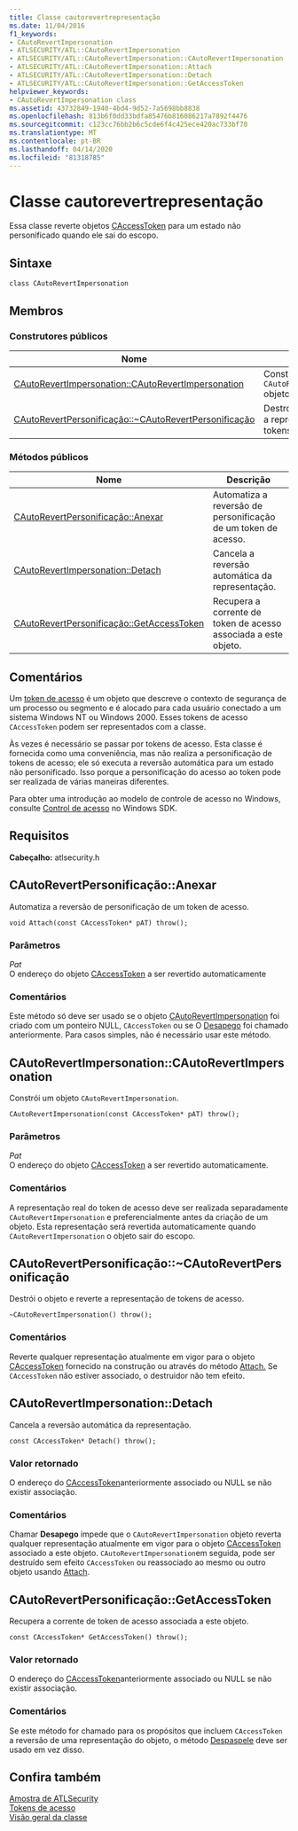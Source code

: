 ```yaml
---
title: Classe cautorevertrepresentação
ms.date: 11/04/2016
f1_keywords:
- CAutoRevertImpersonation
- ATLSECURITY/ATL::CAutoRevertImpersonation
- ATLSECURITY/ATL::CAutoRevertImpersonation::CAutoRevertImpersonation
- ATLSECURITY/ATL::CAutoRevertImpersonation::Attach
- ATLSECURITY/ATL::CAutoRevertImpersonation::Detach
- ATLSECURITY/ATL::CAutoRevertImpersonation::GetAccessToken
helpviewer_keywords:
- CAutoRevertImpersonation class
ms.assetid: 43732849-1940-4bd4-9d52-7a5698bb8838
ms.openlocfilehash: 813b6f0dd33bdfa85476b816086217a7892f4476
ms.sourcegitcommit: c123cc76bb2b6c5cde6f4c425ece420ac733bf70
ms.translationtype: MT
ms.contentlocale: pt-BR
ms.lasthandoff: 04/14/2020
ms.locfileid: "81318785"
---
```

# <a name="cautorevertimpersonation-class"></a>Classe cautorevertrepresentação

Essa classe reverte objetos [CAccessToken](../../atl/reference/caccesstoken-class.md) para um estado não personificado quando ele sai do escopo.

## <a name="syntax"></a>Sintaxe

```
class CAutoRevertImpersonation
```

## <a name="members"></a>Membros

### <a name="public-constructors"></a>Construtores públicos

|Nome|Descrição|
|----------|-----------------|
|[CAutoRevertImpersonation::CAutoRevertImpersonation](#cautorevertimpersonation)|Constrói um `CAutoRevertImpersonation` objeto|
|[CAutoRevertPersonificação::~CAutoRevertPersonificação](#dtor)|Destrói o objeto e reverte a representação de tokens de acesso.|

### <a name="public-methods"></a>Métodos públicos

|Nome|Descrição|
|----------|-----------------|
|[CAutoRevertPersonificação::Anexar](#attach)|Automatiza a reversão de personificação de um token de acesso.|
|[CAutoRevertImpersonation::Detach](#detach)|Cancela a reversão automática da representação.|
|[CAutoRevertPersonificação::GetAccessToken](#getaccesstoken)|Recupera a corrente de token de acesso associada a este objeto.|

## <a name="remarks"></a>Comentários

Um [token de acesso](/windows/win32/SecAuthZ/access-tokens) é um objeto que descreve o contexto de segurança de um processo ou segmento e é alocado para cada usuário conectado a um sistema Windows NT ou Windows 2000. Esses tokens de acesso `CAccessToken` podem ser representados com a classe.

Às vezes é necessário se passar por tokens de acesso. Esta classe é fornecida como uma conveniência, mas não realiza a personificação de tokens de acesso; ele só executa a reversão automática para um estado não personificado. Isso porque a personificação do acesso ao token pode ser realizada de várias maneiras diferentes.

Para obter uma introdução ao modelo de controle de acesso no Windows, consulte [Control de acesso](/windows/win32/SecAuthZ/access-control) no Windows SDK.

## <a name="requirements"></a>Requisitos

**Cabeçalho:** atlsecurity.h

## <a name="cautorevertimpersonationattach"></a><a name="attach"></a>CAutoRevertPersonificação::Anexar

Automatiza a reversão de personificação de um token de acesso.

```
void Attach(const CAccessToken* pAT) throw();
```

### <a name="parameters"></a>Parâmetros

*Pat*<br/>
O endereço do objeto [CAccessToken](../../atl/reference/caccesstoken-class.md) a ser revertido automaticamente

### <a name="remarks"></a>Comentários

Este método só deve ser usado se o objeto [CAutoRevertImpersonation](../../atl/reference/cautorevertimpersonation-class.md) foi criado com um ponteiro NULL, `CAccessToken` ou se O [Desapego](#detach) foi chamado anteriormente. Para casos simples, não é necessário usar este método.

## <a name="cautorevertimpersonationcautorevertimpersonation"></a><a name="cautorevertimpersonation"></a>CAutoRevertImpersonation::CAutoRevertImpersonation

Constrói um objeto `CAutoRevertImpersonation`.

```
CAutoRevertImpersonation(const CAccessToken* pAT) throw();
```

### <a name="parameters"></a>Parâmetros

*Pat*<br/>
O endereço do objeto [CAccessToken](../../atl/reference/caccesstoken-class.md) a ser revertido automaticamente.

### <a name="remarks"></a>Comentários

A representação real do token de acesso deve ser realizada separadamente `CAutoRevertImpersonation` e preferencialmente antes da criação de um objeto. Esta representação será revertida automaticamente quando `CAutoRevertImpersonation` o objeto sair do escopo.

## <a name="cautorevertimpersonationcautorevertimpersonation"></a><a name="dtor"></a>CAutoRevertPersonificação::~CAutoRevertPersonificação

Destrói o objeto e reverte a representação de tokens de acesso.

```
~CAutoRevertImpersonation() throw();
```

### <a name="remarks"></a>Comentários

Reverte qualquer representação atualmente em vigor para o objeto [CAccessToken](../../atl/reference/caccesstoken-class.md) fornecido na construção ou através do método [Attach.](#attach) Se `CAccessToken` não estiver associado, o destruidor não tem efeito.

## <a name="cautorevertimpersonationdetach"></a><a name="detach"></a>CAutoRevertImpersonation::Detach

Cancela a reversão automática da representação.

```
const CAccessToken* Detach() throw();
```

### <a name="return-value"></a>Valor retornado

O endereço do [CAccessToken](../../atl/reference/caccesstoken-class.md)anteriormente associado ou NULL se não existir associação.

### <a name="remarks"></a>Comentários

Chamar **Desapego** impede que o `CAutoRevertImpersonation` objeto reverta qualquer representação atualmente em vigor para o objeto [CAccessToken](../../atl/reference/caccesstoken-class.md) associado a este objeto. `CAutoRevertImpersonation`em seguida, pode ser destruído sem efeito `CAccessToken` ou reassociado ao mesmo ou outro objeto usando [Attach](#attach).

## <a name="cautorevertimpersonationgetaccesstoken"></a><a name="getaccesstoken"></a>CAutoRevertPersonificação::GetAccessToken

Recupera a corrente de token de acesso associada a este objeto.

```
const CAccessToken* GetAccessToken() throw();
```

### <a name="return-value"></a>Valor retornado

O endereço do [CAccessToken](../../atl/reference/caccesstoken-class.md)anteriormente associado ou NULL se não existir associação.

### <a name="remarks"></a>Comentários

Se este método for chamado para os propósitos que incluem `CAccessToken` a reversão de uma representação do objeto, o método [Despaspele](#detach) deve ser usado em vez disso.

## <a name="see-also"></a>Confira também

[Amostra de ATLSecurity](../../overview/visual-cpp-samples.md)<br/>
[Tokens de acesso](/windows/win32/SecAuthZ/access-tokens)<br/>
[Visão geral da classe](../../atl/atl-class-overview.md)
